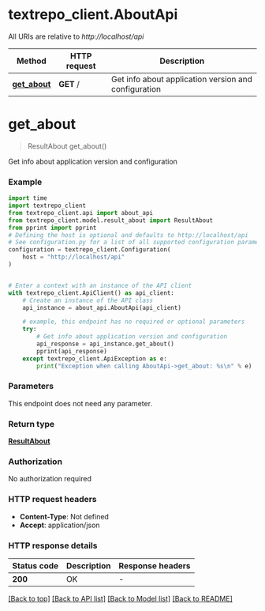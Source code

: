 # textrepo_client.AboutApi

All URIs are relative to *http://localhost/api*

Method | HTTP request | Description
------------- | ------------- | -------------
[**get_about**](AboutApi.md#get_about) | **GET** / | Get info about application version and configuration


# **get_about**
> ResultAbout get_about()

Get info about application version and configuration

### Example

```python
import time
import textrepo_client
from textrepo_client.api import about_api
from textrepo_client.model.result_about import ResultAbout
from pprint import pprint
# Defining the host is optional and defaults to http://localhost/api
# See configuration.py for a list of all supported configuration parameters.
configuration = textrepo_client.Configuration(
    host = "http://localhost/api"
)


# Enter a context with an instance of the API client
with textrepo_client.ApiClient() as api_client:
    # Create an instance of the API class
    api_instance = about_api.AboutApi(api_client)

    # example, this endpoint has no required or optional parameters
    try:
        # Get info about application version and configuration
        api_response = api_instance.get_about()
        pprint(api_response)
    except textrepo_client.ApiException as e:
        print("Exception when calling AboutApi->get_about: %s\n" % e)
```


### Parameters
This endpoint does not need any parameter.

### Return type

[**ResultAbout**](ResultAbout.md)

### Authorization

No authorization required

### HTTP request headers

 - **Content-Type**: Not defined
 - **Accept**: application/json


### HTTP response details
| Status code | Description | Response headers |
|-------------|-------------|------------------|
**200** | OK |  -  |

[[Back to top]](#) [[Back to API list]](../README.md#documentation-for-api-endpoints) [[Back to Model list]](../README.md#documentation-for-models) [[Back to README]](../README.md)


